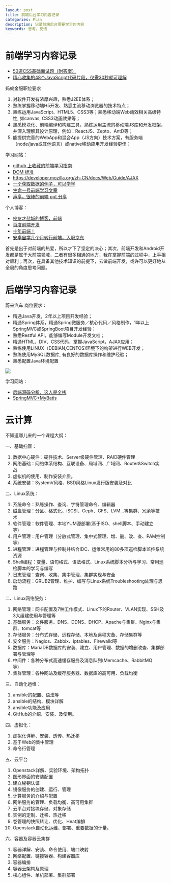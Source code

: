 ```yaml
---
layout: post
title: 前端后台学习内容记录
categories: Plan
description: 记录前端后台需要学习的内容
keywords: 思考，反馈
---
```



# 前端学习内容记录

- [50道CSS基础面试题（附答案）](https://segmentfault.com/a/1190000013325778)
- [精心收集的48个JavaScript代码片段，仅需30秒就可理解](https://mp.weixin.qq.com/s?__biz=MzIzNTU2ODM4Mw==&mid=2247486149&idx=1&sn=83435cd52d365f1f313a6a6980850d5f&chksm=e8e46755df93ee4344800e1c27410ea9c76b8b30401352cf87474de15d1ca2a5f1652ae4e413&mpshare=1&scene=1&srcid=0322ofNQZOLkedtExx4Tztfi#rd)

蚂蚁金服职位要求

1. 对软件开发有浓厚兴趣，熟悉J2EE体系；
2. 熟练掌握移动端H5开发、熟悉主流移动浏览器的技术特点；
3. 熟练运用JavaScript、HTML5、CSS3等；熟悉移动端Web动效相关高级特性, 如canvas, CSS3动画效果等；
4. 熟悉模块化、前端编译和构建工具，熟练运用主流的移动端JS库和开发框架，并深入理解其设计原理，例如：ReactJS、Zepto、AntD等；
5. 能提供完善的WebApp和混合App（JS方向）技术方案，有服务端（node/java或其他语言）或native移动应用开发经验更佳；


学习网站：

- [github 上收藏的前端学习指南](https://github.com/shixinzhang/fe)
- [DOM 标准](https://dom.spec.whatwg.org/)
- https://developer.mozilla.org/zh-CN/docs/Web/Guide/AJAX
- [一个获取数据的例子，可以学学](https://mdn.github.io/learning-area/javascript/apis/fetching-data/can-store/) 
- [生命一号前端学习文章](http://www.cnblogs.com/smyhvae/category/740114.html)
- [声享，很棒的前端 ppt 分享](https://ppt.baomitu.com/u/shi-nian-zong-ji)

个人博客：

- [校友才盐城的博客，前端](http://www.chaiyanchen.top/#/home/blog)
- [百度前端开发](http://yanhaijing.com/)
- [十年前端！](https://imququ.com/post/series.html)
- [安卓自学几个月转行前端，入职京东](http://www.cnblogs.com/smyhvae/p/8776837.html)

首先是出于对前端的热爱，所以才下了坚定的决心；其次，前端开发和Android开发都是属于大前端领域，二者有很多相通的地方，我在掌握前端的过程中，上手相对顺利；再次，在具备其他技术知识的前提下，去做前端开发，或许可以更好地从全局的角度思考问题。

# 后端学习内容记录

蔚来汽车 岗位要求：

- 精通Java开发，2年以上项目开发经验；
- 精通Spring体系，精通Spring微服务／核心代码／风格制作，1年以上SpringMVC或SpringBoot项目开发经验；
- 熟悉Restful API，能够编写Module开发文档；
- 精通HTML、DIV、CSS代码，掌握JavaScript，AJAX应用；
- 熟练使用LINUX（DEBIAN,CENTOS)环境下的构架进行WEB开发；
- 熟练使用MySQL数据库, 有良好的数据库操作和维护经验；
- 熟悉配置Java环境配置


![](http://oqg4nua5z.bkt.clouddn.com/blog/backend.jpeg)

学习网站：

- [后端源码分析，这人是全栈](https://www.jianshu.com/u/f7daa458b874)
- [SpringMVC+MyBatis](https://blog.csdn.net/eson_15)


# 云计算

不知道哪儿来的一个课程大纲：

一、基础扫盲：                  

1. 数据中心硬件：硬件技术、Server级硬件管理、RAID硬件管理                   
2. 网络基础：网络体系结构、互联设备、局域网、广域网、Router&Switch实战            
3. 虚拟机的使用、制作安装介质。                  
4. 系统安装：SystemV风格、BSD风格Linux发行版安装及对比                     

二、Linux系统：               

1. 系统命令：熟练操作、查询、字符管理命令、编辑器               
2. 磁盘管理：分区、格式化、iSCSI、Ceph、GFS、LVM…等集群、冗余等技术           
3. 软件管理：软件管理、本地YUM源部署(基于ISO、shell脚本、手动建立等)      
4. 用户管理：用户管理（分散式管理、集中式管理、增、删、改、查、PAM控制等)     
5. 进程管理：进程管理与控制并结合IDC、运维常用的80多项巡检脚本监控系统资源  
6. Shell编程：变量、语句格式、语法格式、Linux系统脚本分析与学习、常用巡检脚本的学习与编写                     
7. 日志管理：查询、收集、集中管理、集群实现与安全               
8. 启动流程：GRUB2管理、维护、编写与Linux系统Troubleshooting处理与思路       

二、Linux网络服务：               

1. 网络管理：网卡配置及7种工作模式、Linux下的Router、VLAN实现、SSH及3大组建使用与管理等               
2. 基础服务：文件服务、DNS、DDNS、DHCP、Apache与集群、Nginx与集群、tomcat等                     
3. 存储服务：分布式存储、远程存储、本地及远程灾备、存储集群等               
4. 安全服务：Nagios、Zabbix、iptables、Firewalld等                
5. 数据库：MariaDB数据库的安装、建立、用户管理、数据的增删改查、集群部署与管理等
6. 中间件：各种分布式高速缓存服务及消息队列(Memcache、RabbitMQ等)                 
7. 集群管理：各种网站及缓存服务器、数据库的高可用、负载均衡                  

三、自动化运维：                     

1. ansible的配置、语法等                 
2. ansible的结构、模块详解                    
3. ansible功能及应用                 
4. GitHub的介绍、安装、及使用。                  

四、虚拟化：

1. 虚拟化详解、安装、透传、热迁移               
2. 基于Web的集中管理                    
3. 命令行管理        

五、云平台       

1. Openstack详解、实验环境、架构拓扑               
2. 图形界面的安装配置               
3. 建立秘钥认证                  
4. 镜像服务的创建、运行、管理               
5. 计算服务的介绍与配置                  
6. 网络服务的管理、负载均衡、高可用集群                  
7. 云平台对接块存储、对象存储               
8. 实例的定制、迁移、热迁移                  
9. 卷管理的快照转让、优化、Heat编排                 
9. Openstack自动化运维、部署、重要数据的计量。                  


六、容器及容器云集群                     

1. 容器详解、安装、命令使用、端口映射               
2. 网络配置、链接容器、构建容器库               
3. 容器编排                  
4. 容器云架构及原理                  
5. 核心组件、单机部署、集群部署